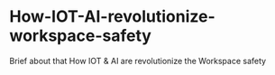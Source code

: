 # How-IOT-AI-revolutionize-workspace-safety
Brief about that How IOT &amp; AI are revolutionize the Workspace safety

